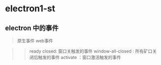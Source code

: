 # electron1-st
## electron 中的事件
> 原生事件
> web事件

>> ready
>> closed: 窗口关触发的事件
>> window-all-closed : 所有矿口关闭后触发的事件
>> activate ：窗口激活触发的事件